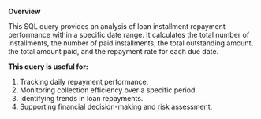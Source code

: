 **Overview**

This SQL query provides an analysis of loan installment repayment performance within a specific date range. 
It calculates the total number of installments, the number of paid installments, the total outstanding amount, the total amount paid, and the repayment rate for each due date.

**This query is useful for:**

1. Tracking daily repayment performance.
2. Monitoring collection efficiency over a specific period.
3. Identifying trends in loan repayments.
4. Supporting financial decision-making and risk assessment.
